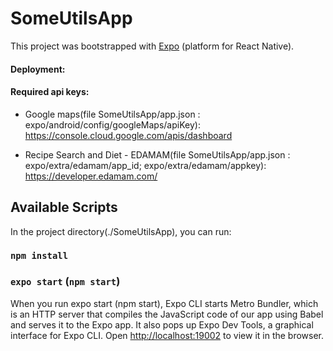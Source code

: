 # SomeUtilsApp

This project was bootstrapped with [Expo](https://expo.io/) (platform for React Native).

#### Deployment:

#### Required api keys:

- Google maps(file SomeUtilsApp/app.json : expo/android/config/googleMaps/apiKey): https://console.cloud.google.com/apis/dashboard

- Recipe Search and Diet - EDAMAM(file SomeUtilsApp/app.json : expo/extra/edamam/app_id; expo/extra/edamam/appkey): https://developer.edamam.com/

## Available Scripts

In the project directory(./SomeUtilsApp), you can run:

### `npm install`

### `expo start` (`npm start`)

When you run expo start (npm start), Expo CLI starts Metro Bundler, which is an HTTP server that compiles the JavaScript code of our app using Babel and serves it to the Expo app. It also pops up Expo Dev Tools, a graphical interface for Expo CLI.
Open [http://localhost:19002](http://localhost:19002) to view it in the browser.
